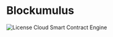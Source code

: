# Blockumulus
![License](https://img.shields.io/github/license/nick-ivanov/blockumulus)
Cloud Smart Contract Engine



